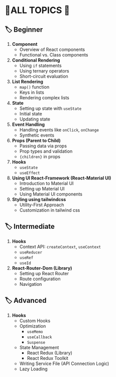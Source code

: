 # 🚀ALL TOPICS 🚀

## 🏷️ Beginner

1. **Component**
   - Overview of React components
   - Functional vs. Class components
1. **Conditional Rendering**
   - Using `if` statements
   - Using ternary operators
   - Short-circuit evaluation
1. **List Rendering**
   - `map()` function
   - Keys in lists
   - Rendering complex lists
1. **State**
   - Setting up state with `useState`
   - Initial state
   - Updating state
1. **Event Handling**
   - Handling events like `onClick`, `onChange`
   - Synthetic events
1. **Props (Parent to Child)**
   - Passing data via props
   - Prop types and validation
   - `{children}` in props
1. **Hooks**
   - `useState`
   - `useEffect`
1. **Using UI React-Framework (React-Material UI)**
   - Introduction to Material UI
   - Setting up Material UI
   - Using Material UI components
1. **Styling using tailwindcss**
   - Utility-First Approach
   - Customization in tailwind css

## 🏷️ Intermediate

1. **Hooks**
   - Context API: `createContext`, `useContext`
   - `useReducer`
   - `useRef`
   - `useId`
1. **React-Router-Dom (Library)**
   - Setting up React Router
   - Route configuration
   - Navigation

## 🏷️ Advanced

1. **Hooks**
   - Custom Hooks
   - Optimization
     - `useMemo`
     - `useCallback`
     - `Suspense`
   - State Management
     - React Redux (Library)
     - React Redux Toolkit
   - Writing Service File (API Connection Logic)
   - Lazy Loading
